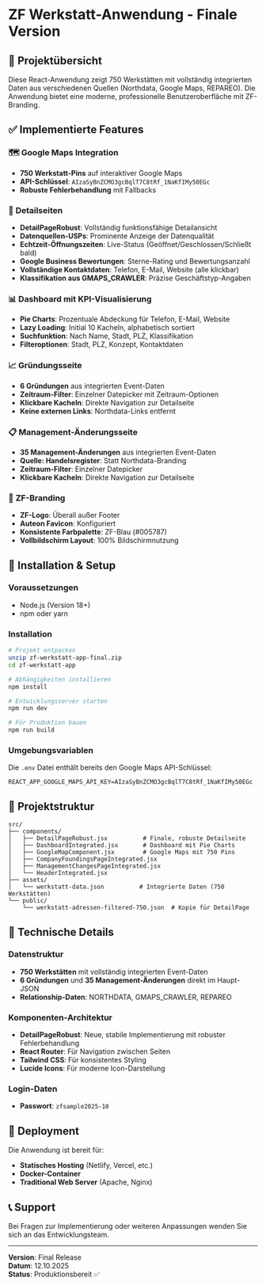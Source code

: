 # ZF Werkstatt-Anwendung - Finale Version

## 🎯 **Projektübersicht**

Diese React-Anwendung zeigt 750 Werkstätten mit vollständig integrierten Daten aus verschiedenen Quellen (Northdata, Google Maps, REPAREO). Die Anwendung bietet eine moderne, professionelle Benutzeroberfläche mit ZF-Branding.

## ✅ **Implementierte Features**

### 🗺️ **Google Maps Integration**
- **750 Werkstatt-Pins** auf interaktiver Google Maps
- **API-Schlüssel**: `AIzaSyBnZCMO3gcBqlT7C8tRf_1NaKfIMy50EGc`
- **Robuste Fehlerbehandlung** mit Fallbacks

### 🏢 **Detailseiten**
- **DetailPageRobust**: Vollständig funktionsfähige Detailansicht
- **Datenquellen-USPs**: Prominente Anzeige der Datenqualität
- **Echtzeit-Öffnungszeiten**: Live-Status (Geöffnet/Geschlossen/Schließt bald)
- **Google Business Bewertungen**: Sterne-Rating und Bewertungsanzahl
- **Vollständige Kontaktdaten**: Telefon, E-Mail, Website (alle klickbar)
- **Klassifikation aus GMAPS_CRAWLER**: Präzise Geschäftstyp-Angaben

### 📊 **Dashboard mit KPI-Visualisierung**
- **Pie Charts**: Prozentuale Abdeckung für Telefon, E-Mail, Website
- **Lazy Loading**: Initial 10 Kacheln, alphabetisch sortiert
- **Suchfunktion**: Nach Name, Stadt, PLZ, Klassifikation
- **Filteroptionen**: Stadt, PLZ, Konzept, Kontaktdaten

### 📈 **Gründungsseite**
- **6 Gründungen** aus integrierten Event-Daten
- **Zeitraum-Filter**: Einzelner Datepicker mit Zeitraum-Optionen
- **Klickbare Kacheln**: Direkte Navigation zur Detailseite
- **Keine externen Links**: Northdata-Links entfernt

### 📋 **Management-Änderungsseite**
- **35 Management-Änderungen** aus integrierten Event-Daten
- **Quelle: Handelsregister**: Statt Northdata-Branding
- **Zeitraum-Filter**: Einzelner Datepicker
- **Klickbare Kacheln**: Direkte Navigation zur Detailseite

### 🎨 **ZF-Branding**
- **ZF-Logo**: Überall außer Footer
- **Auteon Favicon**: Konfiguriert
- **Konsistente Farbpalette**: ZF-Blau (#005787)
- **Vollbildschirm Layout**: 100% Bildschirmnutzung

## 🚀 **Installation & Setup**

### Voraussetzungen
- Node.js (Version 18+)
- npm oder yarn

### Installation
```bash
# Projekt entpacken
unzip zf-werkstatt-app-final.zip
cd zf-werkstatt-app

# Abhängigkeiten installieren
npm install

# Entwicklungsserver starten
npm run dev

# Für Produktion bauen
npm run build
```

### Umgebungsvariablen
Die `.env` Datei enthält bereits den Google Maps API-Schlüssel:
```
REACT_APP_GOOGLE_MAPS_API_KEY=AIzaSyBnZCMO3gcBqlT7C8tRf_1NaKfIMy50EGc
```

## 📁 **Projektstruktur**

```
src/
├── components/
│   ├── DetailPageRobust.jsx          # Finale, robuste Detailseite
│   ├── DashboardIntegrated.jsx       # Dashboard mit Pie Charts
│   ├── GoogleMapComponent.jsx        # Google Maps mit 750 Pins
│   ├── CompanyFoundingsPageIntegrated.jsx
│   ├── ManagementChangesPageIntegrated.jsx
│   └── HeaderIntegrated.jsx
├── assets/
│   └── werkstatt-data.json          # Integrierte Daten (750 Werkstätten)
└── public/
    └── werkstatt-adressen-filtered-750.json  # Kopie für DetailPage
```

## 🔧 **Technische Details**

### Datenstruktur
- **750 Werkstätten** mit vollständig integrierten Event-Daten
- **6 Gründungen** und **35 Management-Änderungen** direkt im Haupt-JSON
- **Relationship-Daten**: NORTHDATA, GMAPS_CRAWLER, REPAREO

### Komponenten-Architektur
- **DetailPageRobust**: Neue, stabile Implementierung mit robuster Fehlerbehandlung
- **React Router**: Für Navigation zwischen Seiten
- **Tailwind CSS**: Für konsistentes Styling
- **Lucide Icons**: Für moderne Icon-Darstellung

### Login-Daten
- **Passwort**: `zfsample2025-10`

## 🎯 **Deployment**

Die Anwendung ist bereit für:
- **Statisches Hosting** (Netlify, Vercel, etc.)
- **Docker-Container**
- **Traditional Web Server** (Apache, Nginx)

## 📞 **Support**

Bei Fragen zur Implementierung oder weiteren Anpassungen wenden Sie sich an das Entwicklungsteam.

---

**Version**: Final Release  
**Datum**: 12.10.2025  
**Status**: Produktionsbereit ✅
